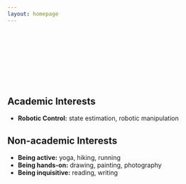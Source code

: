 ```yaml
---
layout: homepage
---
```

<br>
<br>
<br>
<br>
<br>
<br>
<br>



## Academic Interests

- **Robotic Control:** state estimation, robotic manipulation

## Non-academic Interests

- **Being active:** yoga, hiking, running
- **Being hands-on:** drawing, painting, photography
- **Being inquisitive:** reading, writing
